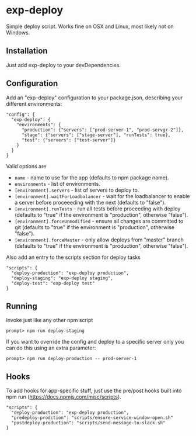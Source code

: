 # exp-deploy

Simple deploy script. Works fine on OSX and Linux, most likely not on Windows.

## Installation

Just add exp-deploy to your devDependencies.

## Configuration

Add an "exp-deploy" configuration to your package.json, describing your different environments:

```
"config": {
  "exp-deploy": {
    "environments": {
      "production": {"servers": ["prod-server-1", "prod-servgr-2"]},
      "stage": {"servers": ["stage-server"], "runTests": true},
      "test": {"servers": ["test-server"]}
    }
  }
}
```

Valid options are

* ``name`` - name to use for the app (defaults to npm package name).
* ``environments`` - list of environments.
* ``[environment].servers`` - list of servers to deploy to.
* ``[environment].waitForLoadbalancer`` - wait for the loadbalancer to enable a server before proceeeding with the next (defaults to "false").
* ``[environment].runTests`` - run all tests before proceeding with deploy (defaults to "true" if the environment is "production", otherwise "false").
* ``[environment].forceUnmodified`` - ensure all changes are committed to git (defaults to "true" if the environment is "production", otherwise "false").
* ``[environment].forceMaster`` - only allow deploys from "master" branch (defaults to "true" if the environment is "production", otherwise "false").

Also add an entry to the scripts section for deploy tasks

```
"scripts": {
  "deploy-production": "exp-deploy production",
  "deploy-staging": "exp-deploy staging",
  "deploy-test": "exp-deploy test"
}
```

## Running

Invoke just like any other npm script

```
prompt> npm run deploy-staging
```

If you want to override the config and deploy to a specific server only you can do this using an extra parameter:

```
prompt> npm run deploy-production -- prod-server-1
```

## Hooks

To add hooks for app-specific stuff, just use the pre/post hooks built into npm run (https://docs.npmjs.com/misc/scripts).

```
"scripts": {
  "deploy-production": "exp-deploy production",
  "predeploy-prodction": "scripts/ensure-service-window-open.sh"
  "postdeploy-production": "scripts/send-message-to-slack.sh"
}
```

